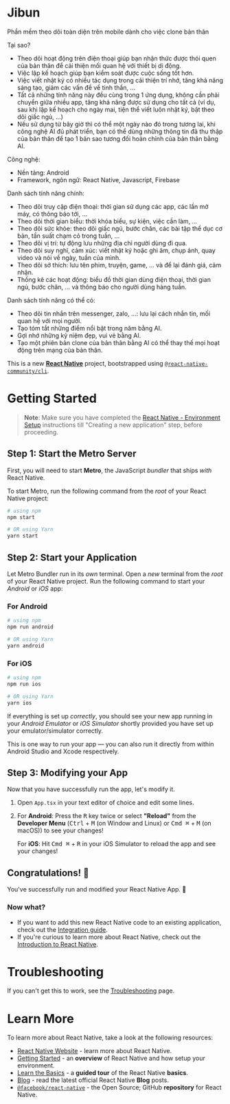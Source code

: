 # Jibun
Phần mềm theo dõi toàn diện trên mobile dành cho việc clone bản thân

Tại sao?
- Theo dõi hoạt động trên điện thoại giúp bạn nhận thức được thói quen của bản thân để cải thiện mối quan hệ với thiết bị di động.
- Việc lập kế hoạch giúp bạn kiểm soát được cuộc sống tốt hơn.
- Việc viết nhật ký có nhiều tác dụng trong cải thiện trí nhớ, tăng khả năng sáng tạo, giảm các vấn đề về tinh thần, ...
- Tất cả những tính năng này đều cùng trong 1 ứng dụng, không cần phải chuyển giữa nhiều app, tăng khả năng được sử dụng cho tất cả (ví dụ, sau khi lập kế hoạch cho ngày mai, tiện thể viết luôn nhật ký, bật theo dõi giấc ngủ, …)
- Nếu sử dụng từ bây giờ thì có thể một ngày nào đó trong tương lai, khi công nghệ AI đủ phát triển, bạn có thể dùng những thông tin đã thu thập của bản thân để tạo 1 bản sao tương đối hoàn chỉnh của bản thân bằng AI.

Công nghệ:
- Nền tảng: Android
- Framework, ngôn ngữ: React Native, Javascript, Firebase

Danh sách tính năng chính:
- Theo dõi truy cập điện thoại: thời gian sử dụng các app, các lần mở máy, có thông báo tới, …
- Theo dõi thời gian biểu: thời khóa biểu, sự kiện, việc cần làm, …
- Theo dõi sức khỏe: theo dõi giấc ngủ, bước chân, các bài tập thể dục cơ bản, tần suất chạm cỏ trong tuần, …
- Theo dõi vị trí: tự động lưu những địa chỉ người dùng đi qua.
- Theo dõi suy nghĩ, cảm xúc: viết nhật ký hoặc ghi âm, chụp ảnh, quay video và nói về ngày, tuần của mình.
- Theo dõi sở thích: lưu tên phim, truyện, game, … và để lại đánh giá, cảm nhận.
- Thống kê các hoạt động: biểu đồ thời gian dùng điện thoại, thời gian ngủ, bước chân, … và thông báo cho người dùng hàng tuần.

Danh sách tính năng có thể có:
- Theo dõi tin nhắn trên messenger, zalo, …: lưu lại cách nhắn tin, mối quan hệ với mọi người.
- Tạo tóm tắt những điểm nổi bật trong năm bằng AI.
- Gợi nhớ những kỷ niệm đẹp, vui vẻ bằng AI.
- Tạo một phiên bản clone của bản thân bằng AI có thể thay thế mọi hoạt động trên mạng của bản thân.


This is a new [**React Native**](https://reactnative.dev) project, bootstrapped using [`@react-native-community/cli`](https://github.com/react-native-community/cli).

# Getting Started

>**Note**: Make sure you have completed the [React Native - Environment Setup](https://reactnative.dev/docs/environment-setup) instructions till "Creating a new application" step, before proceeding.

## Step 1: Start the Metro Server

First, you will need to start **Metro**, the JavaScript _bundler_ that ships _with_ React Native.

To start Metro, run the following command from the _root_ of your React Native project:

```bash
# using npm
npm start

# OR using Yarn
yarn start
```

## Step 2: Start your Application

Let Metro Bundler run in its _own_ terminal. Open a _new_ terminal from the _root_ of your React Native project. Run the following command to start your _Android_ or _iOS_ app:

### For Android

```bash
# using npm
npm run android

# OR using Yarn
yarn android
```

### For iOS

```bash
# using npm
npm run ios

# OR using Yarn
yarn ios
```

If everything is set up _correctly_, you should see your new app running in your _Android Emulator_ or _iOS Simulator_ shortly provided you have set up your emulator/simulator correctly.

This is one way to run your app — you can also run it directly from within Android Studio and Xcode respectively.

## Step 3: Modifying your App

Now that you have successfully run the app, let's modify it.

1. Open `App.tsx` in your text editor of choice and edit some lines.
2. For **Android**: Press the <kbd>R</kbd> key twice or select **"Reload"** from the **Developer Menu** (<kbd>Ctrl</kbd> + <kbd>M</kbd> (on Window and Linux) or <kbd>Cmd ⌘</kbd> + <kbd>M</kbd> (on macOS)) to see your changes!

   For **iOS**: Hit <kbd>Cmd ⌘</kbd> + <kbd>R</kbd> in your iOS Simulator to reload the app and see your changes!

## Congratulations! :tada:

You've successfully run and modified your React Native App. :partying_face:

### Now what?

- If you want to add this new React Native code to an existing application, check out the [Integration guide](https://reactnative.dev/docs/integration-with-existing-apps).
- If you're curious to learn more about React Native, check out the [Introduction to React Native](https://reactnative.dev/docs/getting-started).

# Troubleshooting

If you can't get this to work, see the [Troubleshooting](https://reactnative.dev/docs/troubleshooting) page.

# Learn More

To learn more about React Native, take a look at the following resources:

- [React Native Website](https://reactnative.dev) - learn more about React Native.
- [Getting Started](https://reactnative.dev/docs/environment-setup) - an **overview** of React Native and how setup your environment.
- [Learn the Basics](https://reactnative.dev/docs/getting-started) - a **guided tour** of the React Native **basics**.
- [Blog](https://reactnative.dev/blog) - read the latest official React Native **Blog** posts.
- [`@facebook/react-native`](https://github.com/facebook/react-native) - the Open Source; GitHub **repository** for React Native.

